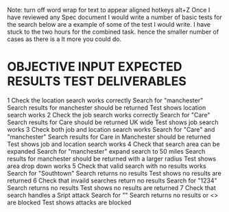 Note: turn off word wrap for text to appear aligned hotkeys alt+Z
Once I have reviewed any Spec document I would write a number of basic tests for the search below are a example of some of the test I would write. I have stuck to the two hours for the combined task. hence the smaller number of cases as there is a lt more you could do. 


# 	OBJECTIVE   	                                    INPUT       	     			                    EXPECTED RESULTS 	     					                            TEST DELIVERABLES
1 	Check the location search works correctly		    Search for "manchester"    	                        Search results for manchester should be returned		                Test shows location search works
2   Check the job search works correctly                Search for "Care"                                   Search results for Care should be returned UK wide                      Test shows job search works
3   Check both job and location search works            Search for "Care" and "manchester"                  Search results for Care in Manchester should be returned                Test shows job and location search works
4   Check that search area can be expanded              Search for "manchester" expand search to 50 miles   Search results for manchester should be returned with a larger radius   Test shows area drop down works
5   Check that valid search with no results works       Search for "Southtown"                              Search returns no results                                               Test shows no results are returned
6   Check that invaild searches return no results       Search for "1234"                                   Search returns no results                                               Test shows no results are returned
7   Check that search handles a Sript attack            Search for "<Script>alert(1)</Script>"              Search returns no results or <> are blocked                             Test shows attacks are blocked
